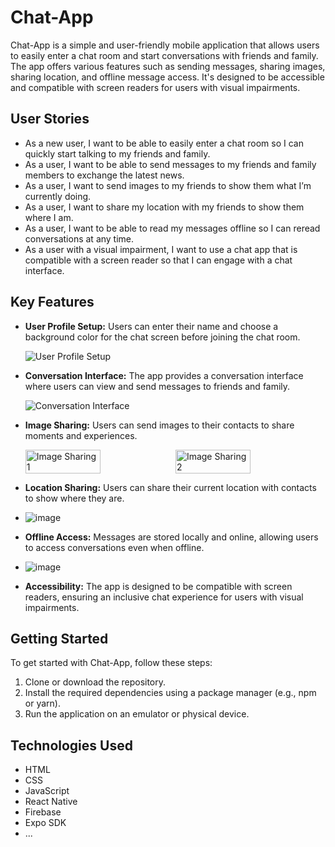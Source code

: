 # Chat-App

Chat-App is a simple and user-friendly mobile application that allows users to easily enter a chat room and start conversations with friends and family. The app offers various features such as sending messages, sharing images, sharing location, and offline message access. It's designed to be accessible and compatible with screen readers for users with visual impairments.

## User Stories

- As a new user, I want to be able to easily enter a chat room so I can quickly start talking to my friends and family.
- As a user, I want to be able to send messages to my friends and family members to exchange the latest news.
- As a user, I want to send images to my friends to show them what I’m currently doing.
- As a user, I want to share my location with my friends to show them where I am.
- As a user, I want to be able to read my messages offline so I can reread conversations at any time.
- As a user with a visual impairment, I want to use a chat app that is compatible with a screen reader so that I can engage with a chat interface.

## Key Features

- **User Profile Setup:** Users can enter their name and choose a background color for the chat screen before joining the chat room.
  
  ![User Profile Setup](https://github.com/BRobinson404/chat-app/assets/122922678/19fd275e-122a-46a8-9394-7d67f2bd9809)

- **Conversation Interface:** The app provides a conversation interface where users can view and send messages to friends and family.
  
  ![Conversation Interface](https://github.com/BRobinson404/chat-app/assets/122922678/9f65b1d3-5afa-4b28-a50f-d724ac8fd8ff)

- **Image Sharing:** Users can send images to their contacts to share moments and experiences.
  
  <div style="display: flex; flex-direction: row;">
  <img src="https://github.com/BRobinson404/chat-app/assets/122922678/2f9750fc-37bd-4084-b3c8-a99c2548edb1" alt="Image Sharing 1" width="50%">
  <img src="https://github.com/BRobinson404/chat-app/assets/122922678/b5366319-8088-491f-ad2f-c16e2eee5ed6" alt="Image Sharing 2" width="50%">
</div>


- **Location Sharing:** Users can share their current location with contacts to show where they are.
- ![image](https://github.com/BRobinson404/chat-app/assets/122922678/036e164c-7d1b-4ae3-954a-6a0a3a9c8e7a)

- **Offline Access:** Messages are stored locally and online, allowing users to access conversations even when offline.
- ![image](https://github.com/BRobinson404/chat-app/assets/122922678/20851a46-62a5-4e1b-9a00-4f57bcecf329)

- **Accessibility:** The app is designed to be compatible with screen readers, ensuring an inclusive chat experience for users with visual impairments.

## Getting Started

To get started with Chat-App, follow these steps:

1. Clone or download the repository.
2. Install the required dependencies using a package manager (e.g., npm or yarn).
3. Run the application on an emulator or physical device.

## Technologies Used

- HTML
- CSS
- JavaScript
- React Native
- Firebase
- Expo SDK
- ...
